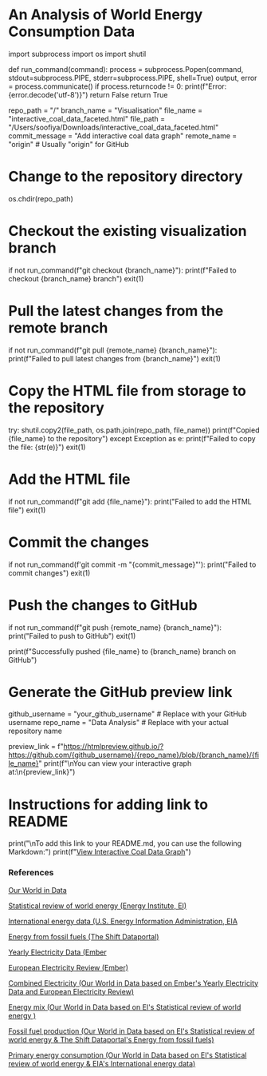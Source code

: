 # An Analysis of World Energy Consumption Data
import subprocess
import os
import shutil

def run_command(command):
    process = subprocess.Popen(command, stdout=subprocess.PIPE, stderr=subprocess.PIPE, shell=True)
    output, error = process.communicate()
    if process.returncode != 0:
        print(f"Error: {error.decode('utf-8')}")
        return False
    return True


repo_path = "/" 
branch_name = "Visualisation"
file_name = "interactive_coal_data_faceted.html"
file_path = "/Users/soofiya/Downloads/interactive_coal_data_faceted.html"  
commit_message = "Add interactive coal data graph"
remote_name = "origin"  # Usually "origin" for GitHub

# Change to the repository directory
os.chdir(repo_path)

# Checkout the existing visualization branch
if not run_command(f"git checkout {branch_name}"):
    print(f"Failed to checkout {branch_name} branch")
    exit(1)

# Pull the latest changes from the remote branch
if not run_command(f"git pull {remote_name} {branch_name}"):
    print(f"Failed to pull latest changes from {branch_name}")
    exit(1)

# Copy the HTML file from storage to the repository
try:
    shutil.copy2(file_path, os.path.join(repo_path, file_name))
    print(f"Copied {file_name} to the repository")
except Exception as e:
    print(f"Failed to copy the file: {str(e)}")
    exit(1)

# Add the HTML file
if not run_command(f"git add {file_name}"):
    print("Failed to add the HTML file")
    exit(1)

# Commit the changes
if not run_command(f'git commit -m "{commit_message}"'):
    print("Failed to commit changes")
    exit(1)

# Push the changes to GitHub
if not run_command(f"git push {remote_name} {branch_name}"):
    print("Failed to push to GitHub")
    exit(1)

print(f"Successfully pushed {file_name} to {branch_name} branch on GitHub")

# Generate the GitHub preview link
github_username = "your_github_username"  # Replace with your GitHub username
repo_name = "Data Analysis"  # Replace with your actual repository name

preview_link = f"https://htmlpreview.github.io/?https://github.com/{github_username}/{repo_name}/blob/{branch_name}/{file_name}"
print(f"\nYou can view your interactive graph at:\n{preview_link}")

# Instructions for adding link to README
print("\nTo add this link to your README.md, you can use the following Markdown:")
print(f"[View Interactive Coal Data Graph]({preview_link})")

### References
<a href =https://ourworldindata.org >Our World in Data </a>


<a href = https://www.energyinst.org/statistical-review>Statistical review of world energy (Energy Institute, EI) </a>

<a href = https://www.eia.gov/opendata/index.php#bulk-downloads>International energy data (U.S. Energy Information Administration, EIA</a>

<a href = https://www.theshiftdataportal.org/energy> Energy from fossil fuels (The Shift Dataportal)</a>

<a href = https://ember-climate.org/data-catalogue/yearly-electricity-data/> Yearly Electricity Data (Ember </a>

<a href =https://ember-climate.org/insights/research/european-electricity-review-2022/ > European Electricity Review (Ember) </a>

<a href = https://github.com/owid/etl/blob/master/etl/steps/data/garden/ember/2023-07-10/combined_electricity.py> Combined Electricity (Our World in Data based on Ember's Yearly Electricity Data and European Electricity Review)</a>

<a href = https://github.com/owid/etl/blob/master/etl/steps/data/garden/energy/2023-07-10/energy_mix.py > Energy mix (Our World in Data based on EI's Statistical review of world energy ) </a>

<a href = https://github.com/owid/etl/blob/master/etl/steps/data/garden/energy/2023-07-10/fossil_fuel_production.py >Fossil fuel production (Our World in Data based on EI's Statistical review of world energy & The Shift Dataportal's Energy from fossil fuels)</a>

<a href = https://github.com/owid/etl/blob/master/etl/steps/data/garden/energy/2023-07-10/primary_energy_consumption.py>Primary energy consumption (Our World in Data based on EI's Statistical review of world energy & EIA's International energy data)</a> 


